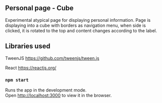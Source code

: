 ## Personal page - Cube

Experimental atypical page for displaying personal information. Page is displaying into a cube with borders as navigation menu, when side is clicked, it is rotated to the top and content changes according to the label.

## Libraries used

TweenJS https://github.com/tweenjs/tween.js

React https://reactjs.org/

### `npm start`

Runs the app in the development mode.<br>
Open [http://localhost:3000](http://localhost:3000) to view it in the browser.
